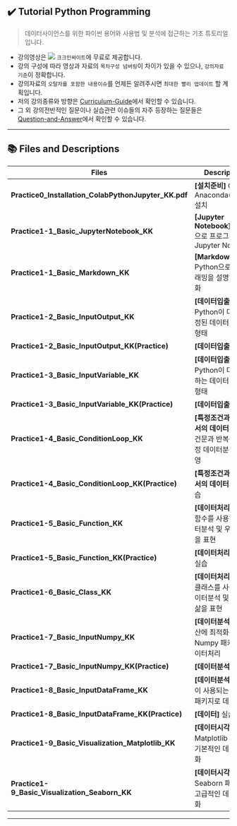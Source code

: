 ## ✔️ Tutorial Python Programming

> 데이터사이언스를 위한 파이썬 용어와 사용법 및 분석에 접근하는 기초 튜토리얼입니다.
- 강의영상은 <a href="https://www.youtube.com/channel/UCEYxJNI5dhnn_CdC9BEWTuA" target="_blank"><img src="https://img.shields.io/badge/YouTube-FF0000?style=flat-square&logo=YouTube&logoColor=white"/></a> `크크인싸이트`에 무료로 제공합니다. 
- 강의 구성에 따라 영상과 자료의 `목차구성 넘버링`이 차이가 있을 수 있으나, `강의자료 기준`이 정확합니다.
- 강의자료의 `오탈자를 포함한 내용이슈`를 언제든 알려주시면 `최대한 빨리 업데이트` 할 계획입니다.
- 저의 강의종류와 방향은 [Curriculum-Guide](https://github.com/thekimk/Curriculum-Guide)에서 확인할 수 있습니다.
- 그 외 강의전반적인 질문이나 실습관련 이슈들의 자주 등장하는 질문들은 [Question-and-Answer](https://github.com/thekimk/Question-and-Answer)에서 확인할 수 있습니다.
  
---

## 📚 Files and Descriptions

| **Files** | **Descriptions** |
|---|---|
| **Practice0_Installation_ColabPythonJupyter_KK.pdf** | **[설치준비]** Colab & Anaconda(Python) 설치 |
| **Practice1-1_Basic_JupyterNotebook_KK** | **[Jupyter Notebook]** Python으로 프로그래밍하는 Jupyter Notebook |
| **Practice1-1_Basic_Markdown_KK** | **[Markdown]** Python으로 프로그래밍을 설명하는 문서화 |
| **Practice1-2_Basic_InputOutput_KK** | **[데이터입출력]** Python이 다루는 고정된 데이터 입출력 형태 |
| **Practice1-2_Basic_InputOutput_KK(Practice)** | **[데이터입출력]** 실습 |
| **Practice1-3_Basic_InputVariable_KK** | **[데이터입출력]** Python이 다루는 변하는 데이터 입출력 형태 |
| **Practice1-3_Basic_InputVariable_KK(Practice)** | **[데이터입출력]** 실습 |
| **Practice1-4_Basic_ConditionLoop_KK** | **[특정조건과 반복에서의 데이터처리]** 조건문과 반복문으로 특정 데이터분석상황 반영 |
| **Practice1-4_Basic_ConditionLoop_KK(Practice)** | **[특정조건과 반복에서의 데이터처리]** 실습 |
| **Practice1-5_Basic_Function_KK** | **[데이터처리 자동화]** 함수를 사용하여 데이터분석 및 우리의 삶을 표현 |
| **Practice1-5_Basic_Function_KK(Practice)** | **[데이터처리 자동화]** 실습 |
| **Practice1-6_Basic_Class_KK** | **[데이터처리 자동화]** 클래스를 사용하여 데이터분석 및 우리의 삶을 표현 |
| **Practice1-7_Basic_InputNumpy_KK** | **[데이터분석]** 빠른연산에 최적화된 Numpy 패키지로 데이터처리 |
| **Practice1-7_Basic_InputNumpy_KK(Practice)** | **[데이터분석]** 실습 |
| **Practice1-8_Basic_InputDataFrame_KK** | **[데이터분석]** 가장 많이 사용되는 Pandas 패키지로 데이터처리 |
| **Practice1-8_Basic_InputDataFrame_KK(Practice)** | **[데이터]** 실습 |
| **Practice1-9_Basic_Visualization_Matplotlib_KK** | **[데이터시각화]** Matplotlib 패키지로 기본적인 데이터 시각화 |
| **Practice1-9_Basic_Visualization_Seaborn_KK**&nbsp;&nbsp;&nbsp;&nbsp;&nbsp;&nbsp;&nbsp;&nbsp;&nbsp;&nbsp; | **[데이터시각화]** Seaborn 패키지로 고급적인 데이터 시각화 |

---

